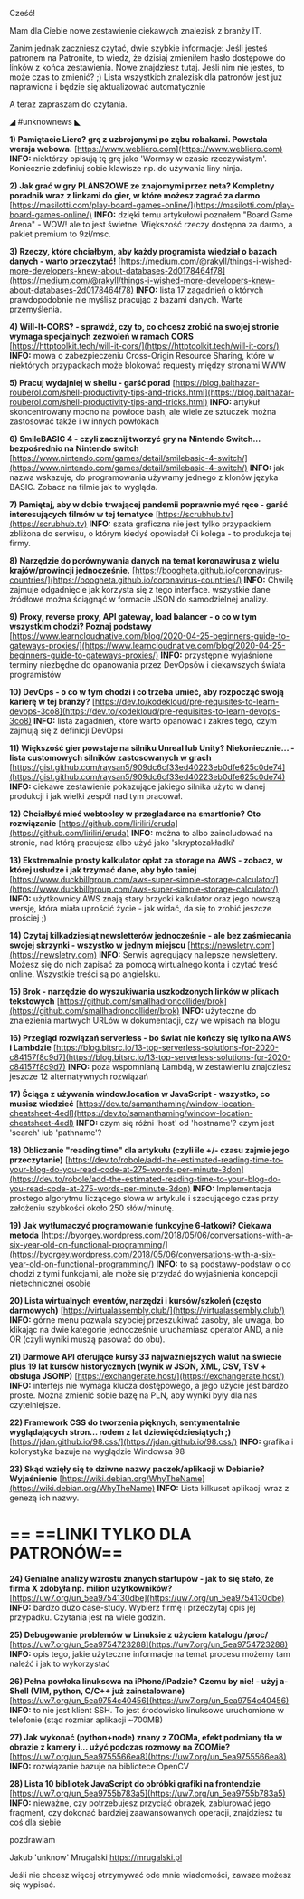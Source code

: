 Cześć!

Mam dla Ciebie nowe zestawienie ciekawych znalezisk z branży IT.

Zanim jednak zaczniesz czytać, dwie szybkie informacje:
Jeśli jesteś patronem na Patronite, to wiedz, że dzisiaj zmieniłem hasło dostępowe do linków z końca zestawienia. Nowe znajdziesz tutaj. Jeśli nim nie jesteś, to może czas to zmienić? ;)
Lista wszystkich znalezisk dla patronów jest już naprawiona i będzie się aktualizować automatycznie
 

A teraz zapraszam do czytania.

 

◢ #unknownews ◣


**1) Pamiętacie Liero? grę z uzbrojonymi po zębu robakami. Powstała wersja webowa.**
[https://www.webliero.com](https://www.webliero.com)
**INFO:** niektórzy opisują tę grę jako 'Wormsy w czasie rzeczywistym'. Koniecznie zdefiniuj sobie klawisze np. do używania liny ninja.


**2) Jak grać w gry PLANSZOWE ze znajomymi przez neta? Kompletny poradnik wraz z linkami do gier, w które możesz zagrać za darmo**
[https://masilotti.com/play-board-games-online/](https://masilotti.com/play-board-games-online/)
**INFO:** dzięki temu artykułowi poznałem "Board Game Arena" - WOW! ale to jest świetne. Większość rzeczy dostępna za darmo, a pakiet premium to 9zł/msc.


**3) Rzeczy, które chciałbym, aby każdy programista wiedział o bazach danych - warto przeczytać!**
[https://medium.com/@rakyll/things-i-wished-more-developers-knew-about-databases-2d0178464f78](https://medium.com/@rakyll/things-i-wished-more-developers-knew-about-databases-2d0178464f78)
**INFO:** lista 17 zagadnień o których prawdopodobnie nie myślisz pracując z bazami danych. Warte przemyślenia.


**4) Will-It-CORS? - sprawdź, czy to, co chcesz zrobić na swojej stronie wymaga specjalnych zezwoleń w ramach CORS**
[https://httptoolkit.tech/will-it-cors/](https://httptoolkit.tech/will-it-cors/)
**INFO:** mowa o zabezpieczeniu Cross-Origin Resource Sharing, które w niektórych przypadkach może blokować requesty między stronami WWW


**5) Pracuj wydajniej w shellu - garść porad**
[https://blog.balthazar-rouberol.com/shell-productivity-tips-and-tricks.html](https://blog.balthazar-rouberol.com/shell-productivity-tips-and-tricks.html)
**INFO:** artykuł skoncentrowany mocno na powłoce bash, ale wiele ze sztuczek można zastosować także i w innych powłokach


**6) SmileBASIC 4 - czyli zacznij tworzyć gry na Nintendo Switch... bezpośrednio na Nintendo switch**
[https://www.nintendo.com/games/detail/smilebasic-4-switch/](https://www.nintendo.com/games/detail/smilebasic-4-switch/)
**INFO:** jak nazwa wskazuje, do programowania używamy jednego z klonów języka BASIC. Zobacz na filmie jak to wygląda.


**7) Pamiętaj, aby w dobie trwającej pandemii poprawnie myć ręce - garść interesujących filmów w tej tematyce**
[https://scrubhub.tv](https://scrubhub.tv)
**INFO:** szata graficzna nie jest tylko przypadkiem zbliżona do serwisu, o którym kiedyś opowiadał Ci kolega - to produkcja tej firmy.


**8) Narzędzie do porównywania danych na temat koronawirusa z wielu krajów/prowincji jednocześnie.**
[https://boogheta.github.io/coronavirus-countries/](https://boogheta.github.io/coronavirus-countries/)
**INFO:** Chwilę zajmuje odgadnięcie jak korzysta się z tego interface. wszystkie dane źródłowe można ściągnąć w formacie JSON do samodzielnej analizy.


**9) Proxy, reverse proxy, API gateway, load balancer - o co w tym wszystkim chodzi? Poznaj podstawy**
[https://www.learncloudnative.com/blog/2020-04-25-beginners-guide-to-gateways-proxies/](https://www.learncloudnative.com/blog/2020-04-25-beginners-guide-to-gateways-proxies/)
**INFO:** przystępnie wyjaśnione terminy niezbędne do opanowania przez DevOpsów i ciekawszych świata programistów


**10) DevOps - o co w tym chodzi i co trzeba umieć, aby rozpocząć swoją karierę w tej branży?**
[https://dev.to/kodekloud/pre-requisites-to-learn-devops-3co8](https://dev.to/kodekloud/pre-requisites-to-learn-devops-3co8)
**INFO:** lista zagadnień, które warto opanować i zakres tego, czym zajmują się z definicji DevOpsi


**11) Większość gier powstaje na silniku Unreal lub Unity? Niekoniecznie... - lista customowych silników zastosowanych w grach**
[https://gist.github.com/raysan5/909dc6cf33ed40223eb0dfe625c0de74](https://gist.github.com/raysan5/909dc6cf33ed40223eb0dfe625c0de74)
**INFO:** ciekawe zestawienie pokazujące jakiego silnika użyto w danej produkcji i jak wielki zespół nad tym pracował.


**12) Chciałbyś mieć webtoolsy w przegladarce na smartfonie? Oto rozwiązanie**
[https://github.com/liriliri/eruda](https://github.com/liriliri/eruda)
**INFO:** można to albo zaincludować na stronie, nad którą pracujesz albo użyć jako 'skryptozakładki'


**13) Ekstremalnie prosty kalkulator opłat za storage na AWS - zobacz, w której usłudze i jak trzymać dane, aby było taniej**
[https://www.duckbillgroup.com/aws-super-simple-storage-calculator/](https://www.duckbillgroup.com/aws-super-simple-storage-calculator/)
**INFO:** użytkownicy AWS znają stary brzydki kalkulator oraz jego nowszą wersję, która miała uprościć życie - jak widać, da się to zrobić jeszcze prościej ;)


**14) Czytaj kilkadziesiąt newsletterów jednocześnie - ale bez zaśmiecania swojej skrzynki - wszystko w jednym miejscu**
[https://newsletry.com](https://newsletry.com)
**INFO:** Serwis agregujący najlepsze newslettery. Możesz się do nich zapisać za pomocą wirtualnego konta i czytać treść online. Wszystkie treści są po angielsku.


**15) Brok - narzędzie do wyszukiwania uszkodzonych linków w plikach tekstowych**
[https://github.com/smallhadroncollider/brok](https://github.com/smallhadroncollider/brok)
**INFO:** użyteczne do znalezienia martwych URLów w dokumentacji, czy we wpisach na blogu


**16) Przegląd rozwiązań serverless - bo świat nie kończy się tylko na AWS i Lambdzie**
[https://blog.bitsrc.io/13-top-serverless-solutions-for-2020-c84157f8c9d7](https://blog.bitsrc.io/13-top-serverless-solutions-for-2020-c84157f8c9d7)
**INFO:** poza wspomnianą Lambdą, w zestawieniu znajdziesz jeszcze 12 alternatywnych rozwiązań


**17) Ściąga z używania window.location w JavaScript - wszystko, co musisz wiedzieć**
[https://dev.to/samanthaming/window-location-cheatsheet-4edl](https://dev.to/samanthaming/window-location-cheatsheet-4edl)
**INFO:** czym się różni 'host' od 'hostname'? czym jest 'search' lub 'pathname'?


**18) Obliczanie "reading time" dla artykułu (czyli ile +/- czasu zajmie jego przeczytanie)**
[https://dev.to/robole/add-the-estimated-reading-time-to-your-blog-do-you-read-code-at-275-words-per-minute-3don](https://dev.to/robole/add-the-estimated-reading-time-to-your-blog-do-you-read-code-at-275-words-per-minute-3don)
**INFO:** Implementacja prostego algorytmu liczącego słowa w artykule i szacującego czas przy założeniu szybkości około 250 słów/minutę.


**19) Jak wytłumaczyć programowanie funkcyjne 6-latkowi? Ciekawa metoda**
[https://byorgey.wordpress.com/2018/05/06/conversations-with-a-six-year-old-on-functional-programming/](https://byorgey.wordpress.com/2018/05/06/conversations-with-a-six-year-old-on-functional-programming/)
**INFO:** to są podstawy-podstaw o co chodzi z tymi funkcjami, ale może się przydać do wyjaśnienia koncepcji nietechnicznej osobie


**20) Lista wirtualnych eventów, narzędzi i kursów/szkoleń (często darmowych)**
[https://virtualassembly.club/](https://virtualassembly.club/)
**INFO:** górne menu pozwala szybciej przeszukiwać zasoby, ale uwaga, bo klikając na dwie kategorie jednocześnie uruchamiasz operator AND, a nie OR (czyli wyniki muszą pasować do obu).


**21) Darmowe API oferujące kursy 33 najważniejszych walut na świecie plus 19 lat kursów historycznych (wynik w JSON, XML, CSV, TSV + obsługa JSONP)**
[https://exchangerate.host/](https://exchangerate.host/)
**INFO:** interfejs nie wymaga klucza dostępowego, a jego użycie jest bardzo proste. Można zmienić sobie bazę na PLN, aby wyniki były dla nas czytelniejsze.


**22) Framework CSS do tworzenia pięknych, sentymentalnie wyglądających stron... rodem z lat dziewięćdziesiątych ;)**
[https://jdan.github.io/98.css/](https://jdan.github.io/98.css/)
**INFO:** grafika i kolorystyka bazuje na wyglądzie Windowsa 98


**23) Skąd wzięły się te dziwne nazwy paczek/aplikacji w Debianie? Wyjaśnienie**
[https://wiki.debian.org/WhyTheName](https://wiki.debian.org/WhyTheName)
**INFO:** Lista kilkuset aplikacji wraz z genezą ich nazwy.


== **==LINKI TYLKO DLA PATRONÓW==**
 ==

**24) Genialne analizy wzrostu znanych startupów - jak to się stało, że firma X zdobyła np. milion użytkowników?**
[https://uw7.org/un_5ea9754130dbe](https://uw7.org/un_5ea9754130dbe)
**INFO:** bardzo dużo case-study. Wybierz firmę i przeczytaj opis jej przypadku. Czytania jest na wiele godzin.


**25) Debugowanie problemów w Linuksie z użyciem katalogu /proc/**
[https://uw7.org/un_5ea9754723288](https://uw7.org/un_5ea9754723288)
**INFO:** opis tego, jakie użyteczne informacje na temat procesu możemy tam naleźć i jak to wykorzystać


**26) Pełna powłoka linuksowa na iPhone/iPadzie? Czemu by nie! - użyj a-Shell (VIM, python, C/C++ już zainstalowane)**
[https://uw7.org/un_5ea9754c40456](https://uw7.org/un_5ea9754c40456)
**INFO:** to nie jest klient SSH. To jest środowisko linuksowe uruchomione w telefonie (stąd rozmiar aplikacji ~700MB)


**27) Jak wykonać (python+node) znany z ZOOMa, efekt podmiany tła w obrazie z kamery i... użyć podczas rozmowy na ZOOMie?**
[https://uw7.org/un_5ea9755566ea8](https://uw7.org/un_5ea9755566ea8)
**INFO:** rozwiązanie bazuje na bibliotece OpenCV


**28) Lista 10 bibliotek JavaScript do obróbki grafiki na frontendzie**
[https://uw7.org/un_5ea9755b783a5](https://uw7.org/un_5ea9755b783a5)
**INFO:** nieważne, czy potrzebujesz przyciąć obrazek, zablurować jego fragment, czy dokonać bardziej zaawansowanych operacji, znajdziesz tu coś dla siebie


 
pozdrawiam

Jakub 'unknow' Mrugalski
https://mrugalski.pl
 

Jeśli nie chcesz więcej otrzymywać ode mnie wiadomości, zawsze możesz się wypisać.